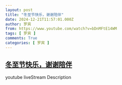 ```yaml
---
layout: post
title: "冬至节快乐，谢谢陪伴"
date: 2024-12-21T11:57:01.000Z
author: 罗宾
from: https://www.youtube.com/watch?v=bDnMFtE14WM
tags: [ 罗宾 ]
comments: True
categories: [ 罗宾 ]
---
```

<!--1734782221000-->
[冬至节快乐，谢谢陪伴](https://www.youtube.com/watch?v=bDnMFtE14WM)
------

<div>
youtube liveStream Description
</div>
